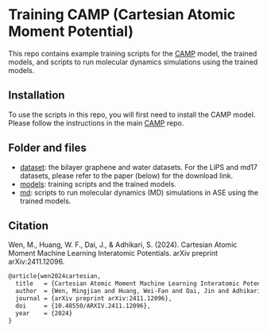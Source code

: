 # Training CAMP (Cartesian Atomic Moment Potential)

This repo contains example training scripts for the [CAMP](https://github.com/wengroup/camp) model, the trained models, and scripts to run molecular dynamics simulations using the trained models.

## Installation
To use the scripts in this repo, you will first need to install the CAMP model. Please follow the instructions in the main [CAMP](https://github.com/wengroup/camp) repo.


## Folder and files
- [dataset](./dataset): the bilayer graphene and water datasets. For the LiPS and md17 datasets, please refer to the paper (below) for the download link.
- [models](./models): training scripts and the trained models.
- [md](./md): scripts to run molecular dynamics (MD) simulations in ASE using the trained models.


## Citation

Wen, M., Huang, W. F., Dai, J., & Adhikari, S. (2024). Cartesian Atomic Moment Machine Learning Interatomic Potentials. arXiv preprint arXiv:2411.12096.

```latex
@article{wen2024cartesian,
  title   = {Cartesian Atomic Moment Machine Learning Interatomic Potentials},
  author  = {Wen, Mingjian and Huang, Wei-Fan and Dai, Jin and Adhikari, Santosh},
  journal = {arXiv preprint arXiv:2411.12096},
  doi     = {10.48550/ARXIV.2411.12096},
  year    = {2024}
}
```
